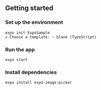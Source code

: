 ## Getting started
### Set up the environment
```
expo init ExpoSample
✔ Choose a template: › blank (TypeScript)
```

### Run the app
```
expo start
```

### Install dependencies
```
expo install expo-image-picker
```